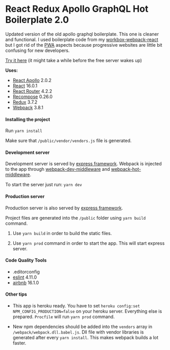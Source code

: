 # React Redux Apollo GraphQL Hot Boilerplate 2.0

Updated version of the old apollo graphql boilerplate. This one is cleaner and functional. I used boilerplate code from my [workbox-webpack-react](https://github.com/developer239/workbox-webpack-react) but I got rid of the [PWA](https://developers.google.com/web/progressive-web-apps/) aspects because progressive websites are little bit confusing for new developers.

[Try it here](https://react-redux-apollo-graphql.herokuapp.com/) (it might take a while before the free server wakes up)

__Uses:__

 * [React Apollo](https://github.com/apollographql/react-apollo) 2.0.2
 * [React](https://github.com/facebook/react) 16.0.1
 * [React Router](https://github.com/ReactTraining/react-router) 4.2.2
 * [Recompose](https://github.com/acdlite/recompose) 0.26.0
 * [Redux](https://github.com/reactjs/redux) 3.7.2
 * [Webpack](https://github.com/webpack/webpack) 3.8.1

#### Installing the project
 
 Run
 ```yarn install```
 
 Make sure that `/public/vendor/vendors.js` file is generated.
 
 #### Development server
 
 Development server is served by [express framework](https://github.com/expressjs/express). Webpack is injected to the app through [webpack-dev-middleware](https://github.com/webpack/webpack-dev-middleware) and [webpack-hot-middleware](https://github.com/glenjamin/webpack-hot-middleware).
 
 To start the server just run: `yarn dev`
 
 #### Production server
  
 Production server is also served by [express framework](https://github.com/expressjs/express).
  
 Project files are generated into the `/public` folder using `yarn build` command.
 
 1) Use `yarn build` in order to build the static files.
 
 2) Use `yarn prod` command in order to start the app. This will start express server.
 
 #### Code Quality Tools
 
 * .editorconfig
 * [eslint](https://github.com/eslint/eslint) 4.11.0
 * [airbnb](https://www.npmjs.com/package/eslint-config-airbnb) 16.1.0

#### Other tips

* This app is heroku ready. You have to set `heroku config:set NPM_CONFIG_PRODUCTION=false` on your heroku server. Everything else is prepared. `Procfile` will run `yarn prod` command.

* New npm dependencies should be added into the `vendors` array in `/webpack/webpack.dll.babel.js`. Dll file with vendor libraries is generated after every `yarn install`. This makes webpack builds a lot faster.

